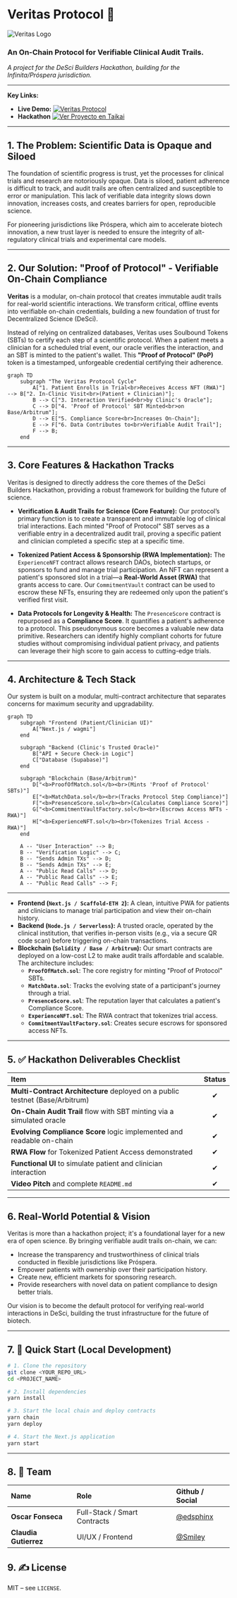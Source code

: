 # Veritas Protocol 🧬

![Veritas Logo](https://github.com/edsphinx/veritas-protocol/blob/main/.github/assets/veritas-logo.png)

### An On-Chain Protocol for Verifiable Clinical Audit Trails.

*A project for the DeSci Builders Hackathon, building for the Infinita/Próspera jurisdiction.*

---

**Key Links:**
* **Live Demo:** 
[![Veritas Protocol](https://img.youtube.com/vi/DGrdj9Z_0F0/0.jpg)](https://youtube.com/shorts/DGrdj9Z_0F0)
* **Hackathon**
[![Ver Proyecto en Taikai](https://img.shields.io/badge/Ver%20Proyecto-Taikai-blue)](https://taikai.network/infinitacity/hackathons/desci-builders/projects/cmfuq29ub00wf94s7fmv2t7nc/idea)

---

## 1. The Problem: Scientific Data is Opaque and Siloed

The foundation of scientific progress is trust, yet the processes for clinical trials and research are notoriously opaque. Data is siloed, patient adherence is difficult to track, and audit trails are often centralized and susceptible to error or manipulation. This lack of verifiable data integrity slows down innovation, increases costs, and creates barriers for open, reproducible science.

For pioneering jurisdictions like Próspera, which aim to accelerate biotech innovation, a new trust layer is needed to ensure the integrity of alt-regulatory clinical trials and experimental care models.

---

## 2. Our Solution: "Proof of Protocol" - Verifiable On-Chain Compliance

**Veritas** is a modular, on-chain protocol that creates immutable audit trails for real-world scientific interactions. We transform critical, offline events into verifiable on-chain credentials, building a new foundation of trust for Decentralized Science (DeSci).

Instead of relying on centralized databases, Veritas uses Soulbound Tokens (SBTs) to certify each step of a scientific protocol. When a patient meets a clinician for a scheduled trial event, our oracle verifies the interaction, and an SBT is minted to the patient's wallet. This **"Proof of Protocol" (PoP)** token is a timestamped, unforgeable credential certifying their adherence.

```mermaid
graph TD
    subgraph "The Veritas Protocol Cycle"
        A["1. Patient Enrolls in Trial<br>Receives Access NFT (RWA)"] --> B["2. In-Clinic Visit<br>(Patient + Clinician)"];
        B --> C["3. Interaction Verified<br>by Clinic's Oracle"];
        C --> D["4. 'Proof of Protocol' SBT Minted<br>on Base/Arbitrum"];
        D --> E["5. Compliance Score<br>Increases On-Chain"];
        E --> F["6. Data Contributes to<br>Verifiable Audit Trail"];
        F --> B;
    end
```

---

## 3. Core Features & Hackathon Tracks

Veritas is designed to directly address the core themes of the DeSci Builders Hackathon, providing a robust framework for building the future of science.

* **Verification & Audit Trails for Science (Core Feature):**
    Our protocol’s primary function is to create a transparent and immutable log of clinical trial interactions. Each minted "Proof of Protocol" SBT serves as a verifiable entry in a decentralized audit trail, proving a specific patient and clinician completed a specific step at a specific time.

* **Tokenized Patient Access & Sponsorship (RWA Implementation):**
    The `ExperienceNFT` contract allows research DAOs, biotech startups, or sponsors to fund and manage trial participation. An NFT can represent a patient's sponsored slot in a trial—a **Real-World Asset (RWA)** that grants access to care. Our `CommitmentVault` contract can be used to escrow these NFTs, ensuring they are redeemed only upon the patient's verified first visit.

* **Data Protocols for Longevity & Health:**
    The `PresenceScore` contract is repurposed as a **Compliance Score**. It quantifies a patient's adherence to a protocol. This pseudonymous score becomes a valuable new data primitive. Researchers can identify highly compliant cohorts for future studies without compromising individual patient privacy, and patients can leverage their high score to gain access to cutting-edge trials.

---

## 4. Architecture & Tech Stack

Our system is built on a modular, multi-contract architecture that separates concerns for maximum security and upgradability.

```mermaid
graph TD
    subgraph "Frontend (Patient/Clinician UI)"
        A["Next.js / wagmi"]
    end

    subgraph "Backend (Clinic's Trusted Oracle)"
        B["API + Secure Check-in Logic"]
        C["Database (Supabase)"]
    end

    subgraph "Blockchain (Base/Arbitrum)"
        D["<b>ProofOfMatch.sol</b><br>(Mints 'Proof of Protocol' SBTs)"]
        E["<b>MatchData.sol</b><br>(Tracks Protocol Step Compliance)"]
        F["<b>PresenceScore.sol</b><br>(Calculates Compliance Score)"]
        G["<b>CommitmentVaultFactory.sol</b><br>(Escrows Access NFTs - RWA)"]
        H["<b>ExperienceNFT.sol</b><br>(Tokenizes Trial Access - RWA)"]
    end

    A -- "User Interaction" --> B;
    B -- "Verification Logic" --> C;
    B -- "Sends Admin TXs" --> D;
    B -- "Sends Admin TXs" --> E;
    A -- "Public Read Calls" --> D;
    A -- "Public Read Calls" --> E;
    A -- "Public Read Calls" --> F;
```

---

* **Frontend (`Next.js / Scaffold-ETH 2`):** A clean, intuitive PWA for patients and clinicians to manage trial participation and view their on-chain history.
* **Backend (`Node.js / Serverless`):** A trusted oracle, operated by the clinical institution, that verifies in-person visits (e.g., via a secure QR code scan) before triggering on-chain transactions.
* **Blockchain (`Solidity / Base / Arbitrum`):** Our smart contracts are deployed on a low-cost L2 to make audit trails affordable and scalable. The architecture includes:
    * **`ProofOfMatch.sol`**: The core registry for minting "Proof of Protocol" SBTs.
    * **`MatchData.sol`**: Tracks the evolving state of a participant's journey through a trial.
    * **`PresenceScore.sol`**: The reputation layer that calculates a patient's Compliance Score.
    * **`ExperienceNFT.sol`**: The RWA contract that tokenizes trial access.
    * **`CommitmentVaultFactory.sol`**: Creates secure escrows for sponsored access NFTs.

---

## 5. ✅ Hackathon Deliverables Checklist

| Item                                                                 | Status |
| :------------------------------------------------------------------- | :----: |
| **Multi-Contract Architecture** deployed on a public testnet (Base/Arbitrum) |   ✔︎    |
| **On-Chain Audit Trail** flow with SBT minting via a simulated oracle |   ✔︎    |
| **Evolving Compliance Score** logic implemented and readable on-chain |   ✔︎    |
| **RWA Flow** for Tokenized Patient Access demonstrated                           |   ✔︎    |
| **Functional UI** to simulate patient and clinician interaction        |   ✔︎    |
| **Video Pitch** and complete `README.md`                             |   ✔︎    |


---

## 6. Real-World Potential & Vision

Veritas is more than a hackathon project; it's a foundational layer for a new era of open science. By bringing verifiable audit trails on-chain, we can:
* Increase the transparency and trustworthiness of clinical trials conducted in flexible jurisdictions like Próspera.
* Empower patients with ownership over their participation history.
* Create new, efficient markets for sponsoring research.
* Provide researchers with novel data on patient compliance to design better trials.

Our vision is to become the default protocol for verifying real-world interactions in DeSci, building the trust infrastructure for the future of biotech.

---

## 7. 🔨 Quick Start (Local Development)

```bash
# 1. Clone the repository
git clone <YOUR_REPO_URL>
cd <PROJECT_NAME>

# 2. Install dependencies
yarn install

# 3. Start the local chain and deploy contracts
yarn chain
yarn deploy

# 4. Start the Next.js application
yarn start
```

---

## 8. 👥 Team

| Name                | Role                           | Github / Social                          |
| :-------------------- | :---------------------------- | :--------------------------------------- |
| **Oscar Fonseca** | Full-Stack / Smart Contracts | [@edsphinx](https://github.com/edsphinx) |
| **Claudia Gutierrez** | UI/UX / Frontend              | [@Smiley](https://warpcast.com/smiley)   |

## 9. ✍️ License

MIT – see `LICENSE`.